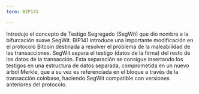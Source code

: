 ```yaml
---
term: BIP141

---
```

Introdujo el concepto de Testigo Segregado (SegWit) que dio nombre a la bifurcación suave SegWit. BIP141 introduce una importante modificación en el protocolo Bitcoin destinada a resolver el problema de la maleabilidad de las transacciones. SegWit separa el testigo (datos de la firma) del resto de los datos de la transacción. Esta separación se consigue insertando los testigos en una estructura de datos separada, comprometida en un nuevo árbol Merkle, que a su vez es referenciada en el bloque a través de la transacción coinbase, haciendo SegWit compatible con versiones anteriores del protocolo.